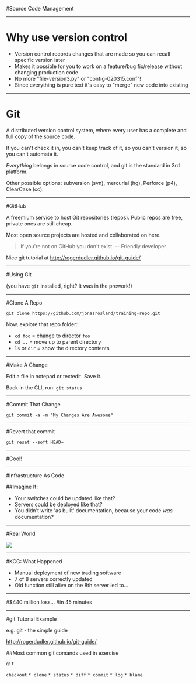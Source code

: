#Source Code Management

---

# Why use version control

 - Version control records changes that are made so you can recall specific version later
 - Makes it possible for you to work on a feature/bug fix/release without changing production code
 - No more "file-version3.py" or "config-020315.conf"!
 - Since everything is pure text it's easy to "merge" new code into existing

---

# Git

A distributed version control system, where every user has a complete and full copy of the source code.  

If you can't check it in, you can't keep track of it, so you can't version it, so you can't automate it.

*Everything* belongs in source code control, and git is the standard in 3rd platform.

Other possible options: subversion (svn), mercurial (hg), Perforce (p4), ClearCase (cc).

---

#GitHub

A freemium service to host Git repositories (repos). Public repos are free, private ones are still cheap.

Most open source projects are hosted and collaborated on here.

> If you're not on GitHub you don't exist.
-- Friendly developer


Nice git tutorial at http://rogerdudler.github.io/git-guide/

---

#Using Git

(you have `git` installed, right?  It was in the prework!)

---

#Clone A Repo

`git clone https://github.com/jonasrosland/training-repo.git`

Now, explore that repo folder:

* `cd foo` = change to director `foo`
* `cd ..` = move up to parent directory
* `ls` or `dir` = show the directory contents

---

#Make A Change

Edit a file in notepad or textedit. Save it.

Back in the CLI, run: `git status`

---

#Commit That Change

`git commit -a -m "My Changes Are Awesome"`

---

#Revert that commit

`git reset --soft HEAD~`

---

#Cool!

---

#Infrastructure As Code

##Imagine If:
* Your switches could be updated like that?
* Servers could be deployed like that?
* You didn't write 'as built' documentation, because your code *was* documentation?

---

#Real World

![](https://infocus.emc.com/wp-content/uploads/2012/08/KCG.jpg)

---

#KCG: What Happened

* Manual deployment of new trading software
* 7 of 8 servers correctly updated
* Old function still alive on the 8th server led to…

---

#$440 million loss...
#in 45 minutes

---

#git Tutorial Example

e.g. git - the simple guide

http://rogerdudler.github.io/git-guide/

##Most common git comands used in exercise

`git`

`checkout`
`* clone`
`* status`
`* diff`
`* commit`
`* log`
`* blame`
